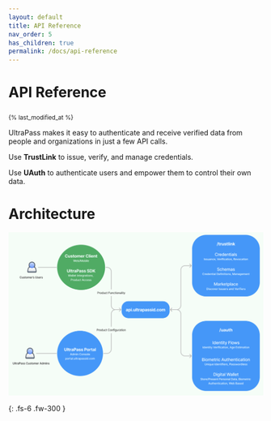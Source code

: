 ```yaml
---
layout: default
title: API Reference
nav_order: 5
has_children: true
permalink: /docs/api-reference
---
```


# API Reference
<sub>{% last_modified_at %}</sub>

UltraPass makes it easy to authenticate and receive verified data from people and organizations in just a few API calls. 

Use **TrustLink** to issue, verify, and manage credentials.

Use **UAuth** to authenticate users and empower them to control their own data. 

# Architecture
![alt text](../../assets/images/product_architecture.png "Architecture")

{: .fs-6 .fw-300 }